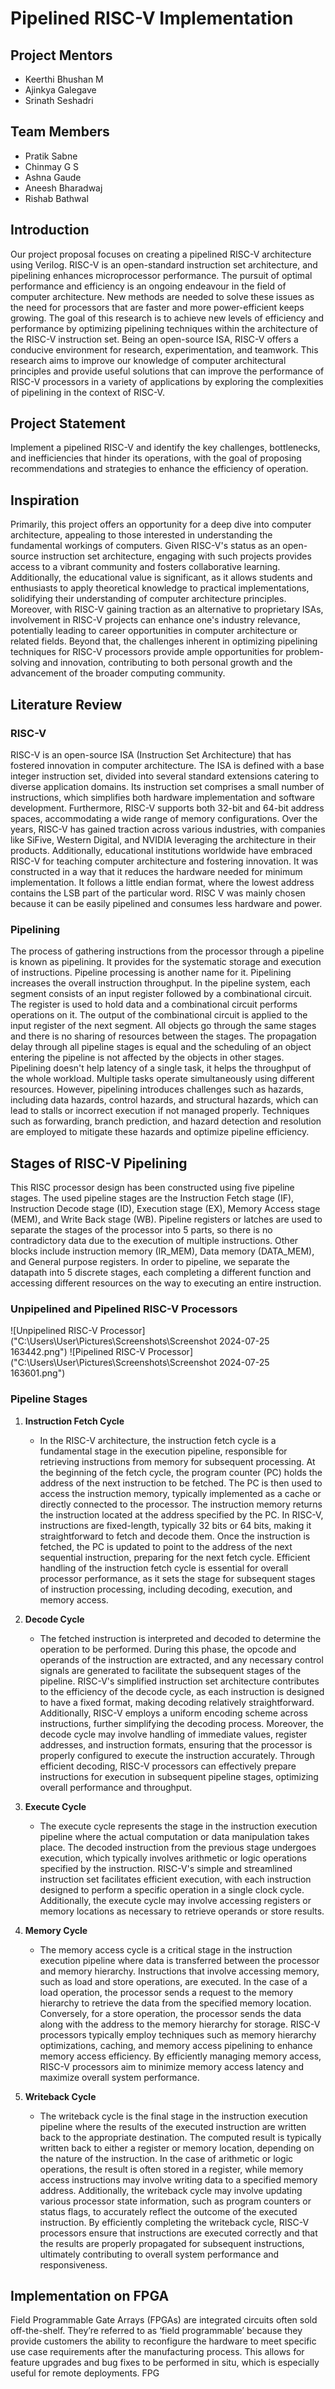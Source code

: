 # Pipelined RISC-V Implementation

## Project Mentors
- Keerthi Bhushan M
- Ajinkya Galegave
- Srinath Seshadri

## Team Members
- Pratik Sabne
- Chinmay G S
- Ashna Gaude
- Aneesh Bharadwaj
- Rishab Bathwal

## Introduction
Our project proposal focuses on creating a pipelined RISC-V architecture using Verilog. RISC-V is an open-standard instruction set architecture, and pipelining enhances microprocessor performance. The pursuit of optimal performance and efficiency is an ongoing endeavour in the field of computer architecture. New methods are needed to solve these issues as the need for processors that are faster and more power-efficient keeps growing. The goal of this research is to achieve new levels of efficiency and performance by optimizing pipelining techniques within the architecture of the RISC-V instruction set. Being an open-source ISA, RISC-V offers a conducive environment for research, experimentation, and teamwork. This research aims to improve our knowledge of computer architectural principles and provide useful solutions that can improve the performance of RISC-V processors in a variety of applications by exploring the complexities of pipelining in the context of RISC-V.

## Project Statement
Implement a pipelined RISC-V and identify the key challenges, bottlenecks, and inefficiencies that hinder its operations, with the goal of proposing recommendations and strategies to enhance the efficiency of operation.

## Inspiration
Primarily, this project offers an opportunity for a deep dive into computer architecture, appealing to those interested in understanding the fundamental workings of computers. Given RISC-V's status as an open-source instruction set architecture, engaging with such projects provides access to a vibrant community and fosters collaborative learning. Additionally, the educational value is significant, as it allows students and enthusiasts to apply theoretical knowledge to practical implementations, solidifying their understanding of computer architecture principles. Moreover, with RISC-V gaining traction as an alternative to proprietary ISAs, involvement in RISC-V projects can enhance one's industry relevance, potentially leading to career opportunities in computer architecture or related fields. Beyond that, the challenges inherent in optimizing pipelining techniques for RISC-V processors provide ample opportunities for problem-solving and innovation, contributing to both personal growth and the advancement of the broader computing community.

## Literature Review

### RISC-V
RISC-V is an open-source ISA (Instruction Set Architecture) that has fostered innovation in computer architecture. The ISA is defined with a base integer instruction set, divided into several standard extensions catering to diverse application domains. Its instruction set comprises a small number of instructions, which simplifies both hardware implementation and software development. Furthermore, RISC-V supports both 32-bit and 64-bit address spaces, accommodating a wide range of memory configurations. Over the years, RISC-V has gained traction across various industries, with companies like SiFive, Western Digital, and NVIDIA leveraging the architecture in their products. Additionally, educational institutions worldwide have embraced RISC-V for teaching computer architecture and fostering innovation. It was constructed in a way that it reduces the hardware needed for minimum implementation. It follows a little endian format, where the lowest address contains the LSB part of the particular word. RISC V was mainly chosen because it can be easily pipelined and consumes less hardware and power.

### Pipelining
The process of gathering instructions from the processor through a pipeline is known as pipelining. It provides for the systematic storage and execution of instructions. Pipeline processing is another name for it. Pipelining increases the overall instruction throughput. In the pipeline system, each segment consists of an input register followed by a combinational circuit. The register is used to hold data and a combinational circuit performs operations on it. The output of the combinational circuit is applied to the input register of the next segment. All objects go through the same stages and there is no sharing of resources between the stages. The propagation delay through all pipeline stages is equal and the scheduling of an object entering the pipeline is not affected by the objects in other stages. Pipelining doesn't help latency of a single task, it helps the throughput of the whole workload. Multiple tasks operate simultaneously using different resources. However, pipelining introduces challenges such as hazards, including data hazards, control hazards, and structural hazards, which can lead to stalls or incorrect execution if not managed properly. Techniques such as forwarding, branch prediction, and hazard detection and resolution are employed to mitigate these hazards and optimize pipeline efficiency.


## Stages of RISC-V Pipelining
This RISC processor design has been constructed using five pipeline stages. The used pipeline stages are the Instruction Fetch stage (IF), Instruction Decode stage (ID), Execution stage (EX), Memory Access stage (MEM), and Write Back stage (WB). Pipeline registers or latches are used to separate the stages of the processor into 5 parts, so there is no contradictory data due to the execution of multiple instructions. Other blocks include instruction memory (IR_MEM), Data memory (DATA_MEM), and General purpose registers. In order to pipeline, we separate the datapath into 5 discrete stages, each completing a different function and accessing different resources on the way to executing an entire instruction.

### Unpipelined and Pipelined RISC-V Processors
![Unpipelined RISC-V Processor]("C:\Users\User\Pictures\Screenshots\Screenshot 2024-07-25 163442.png")
![Pipelined RISC-V Processor]("C:\Users\User\Pictures\Screenshots\Screenshot 2024-07-25 163601.png")

### Pipeline Stages
1. **Instruction Fetch Cycle**
    - In the RISC-V architecture, the instruction fetch cycle is a fundamental stage in the execution pipeline, responsible for retrieving instructions from memory for subsequent processing. At the beginning of the fetch cycle, the program counter (PC) holds the address of the next instruction to be fetched. The PC is then used to access the instruction memory, typically implemented as a cache or directly connected to the processor. The instruction memory returns the instruction located at the address specified by the PC. In RISC-V, instructions are fixed-length, typically 32 bits or 64 bits, making it straightforward to fetch and decode them. Once the instruction is fetched, the PC is updated to point to the address of the next sequential instruction, preparing for the next fetch cycle. Efficient handling of the instruction fetch cycle is essential for overall processor performance, as it sets the stage for subsequent stages of instruction processing, including decoding, execution, and memory access.
    
  
2. **Decode Cycle**
    - The fetched instruction is interpreted and decoded to determine the operation to be performed. During this phase, the opcode and operands of the instruction are extracted, and any necessary control signals are generated to facilitate the subsequent stages of the pipeline. RISC-V's simplified instruction set architecture contributes to the efficiency of the decode cycle, as each instruction is designed to have a fixed format, making decoding relatively straightforward. Additionally, RISC-V employs a uniform encoding scheme across instructions, further simplifying the decoding process. Moreover, the decode cycle may involve handling of immediate values, register addresses, and instruction formats, ensuring that the processor is properly configured to execute the instruction accurately. Through efficient decoding, RISC-V processors can effectively prepare instructions for execution in subsequent pipeline stages, optimizing overall performance and throughput.
   
  
3. **Execute Cycle**
    - The execute cycle represents the stage in the instruction execution pipeline where the actual computation or data manipulation takes place. The decoded instruction from the previous stage undergoes execution, which typically involves arithmetic or logic operations specified by the instruction. RISC-V's simple and streamlined instruction set facilitates efficient execution, with each instruction designed to perform a specific operation in a single clock cycle. Additionally, the execute cycle may involve accessing registers or memory locations as necessary to retrieve operands or store results.
    

4. **Memory Cycle**
    - The memory access cycle is a critical stage in the instruction execution pipeline where data is transferred between the processor and memory hierarchy. Instructions that involve accessing memory, such as load and store operations, are executed. In the case of a load operation, the processor sends a request to the memory hierarchy to retrieve the data from the specified memory location. Conversely, for a store operation, the processor sends the data along with the address to the memory hierarchy for storage. RISC-V processors typically employ techniques such as memory hierarchy optimizations, caching, and memory access pipelining to enhance memory access efficiency. By efficiently managing memory access, RISC-V processors aim to minimize memory access latency and maximize overall system performance.


5. **Writeback Cycle**
    - The writeback cycle is the final stage in the instruction execution pipeline where the results of the executed instruction are written back to the appropriate destination. The computed result is typically written back to either a register or memory location, depending on the nature of the instruction. In the case of arithmetic or logic operations, the result is often stored in a register, while memory access instructions may involve writing data to a specified memory address. Additionally, the writeback cycle may involve updating various processor state information, such as program counters or status flags, to accurately reflect the outcome of the executed instruction. By efficiently completing the writeback cycle, RISC-V processors ensure that instructions are executed correctly and that the results are properly propagated for subsequent instructions, ultimately contributing to overall system performance and responsiveness.
    

## Implementation on FPGA
Field Programmable Gate Arrays (FPGAs) are integrated circuits often sold off-the-shelf. They’re referred to as ‘field programmable’ because they provide customers the ability to reconfigure the hardware to meet specific use case requirements after the manufacturing process. This allows for feature upgrades and bug fixes to be performed in situ, which is especially useful for remote deployments. FPG
